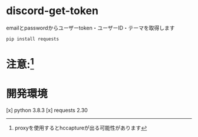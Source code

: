 # discord-get-token
emailとpasswordからユーザーtoken・ユーザーID・テーマを取得します

```
pip install requests
```


# 注意:[^1]
[^1]: proxyを使用するとhccaptureが出る可能性があります

# 開発環境
[x] python 3.8.3
[x] requests 2.30
